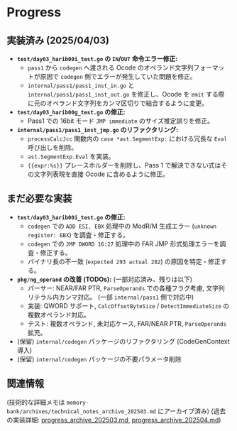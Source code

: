 # Progress

## 実装済み (2025/04/03)
- **`test/day03_harib00i_test.go` の `IN`/`OUT` 命令エラー修正:**
    - `pass1` から `codegen` へ渡される Ocode のオペランド文字列フォーマットが原因で `codegen` 側でエラーが発生していた問題を修正。
    - `internal/pass1/pass1_inst_in.go` と `internal/pass1/pass1_inst_out.go` を修正し、Ocode を `emit` する際に元のオペランド文字列をカンマ区切りで結合するように変更。
- **`test/day03_harib00g_test.go` の修正:**
    - Pass1 での 16bit モード `JMP immediate` のサイズ推定誤りを修正。
- **`internal/pass1/pass1_inst_jmp.go` のリファクタリング:**
    - `processCalcJcc` 関数内の `case *ast.SegmentExp:` における冗長な `Eval` 呼び出しを削除。
    - `ast.SegmentExp.Eval` を実装。
    - `{{expr:%s}}` プレースホルダーを削除し、Pass 1 で解決できない式はその文字列表現を直接 Ocode に含めるように修正。

## まだ必要な実装
- **`test/day03_harib00i_test.go` の修正:**
    - `codegen` での `ADD ESI, EBX` 処理中の ModR/M 生成エラー (`unknown register: EBX`) を調査・修正する。
    - `codegen` での `JMP DWORD 16:27` 処理中の FAR JMP 形式処理エラーを調査・修正する。
    - バイナリ長の不一致 (`expected 293 actual 282`) の原因を特定・修正する。
- **`pkg/ng_operand` の改善 (TODOs):** (一部対応済み、残りは以下)
    - パーサー: NEAR/FAR PTR, `ParseOperands` での各種フラグ考慮, 文字列リテラル内カンマ対応。 (一部 `internal/pass1` 側で対応中)
    - 実装: QWORD サポート, `CalcOffsetByteSize` / `DetectImmediateSize` の複数オペランド対応。
    - テスト: 複数オペランド, 未対応ケース, FAR/NEAR PTR, `ParseOperands` 拡充。
- (保留) `internal/codegen` パッケージのリファクタリング (CodeGenContext 導入)
- (保留) `internal/codegen` パッケージの不要パラメータ削除

## 関連情報
(技術的な詳細メモは `memory-bank/archives/technical_notes_archive_202503.md` にアーカイブ済み)
(過去の実装詳細: [progress_archive_202503.md](../archives/progress_archive_202503.md), [progress_archive_202504.md](../archives/progress_archive_202504.md))
